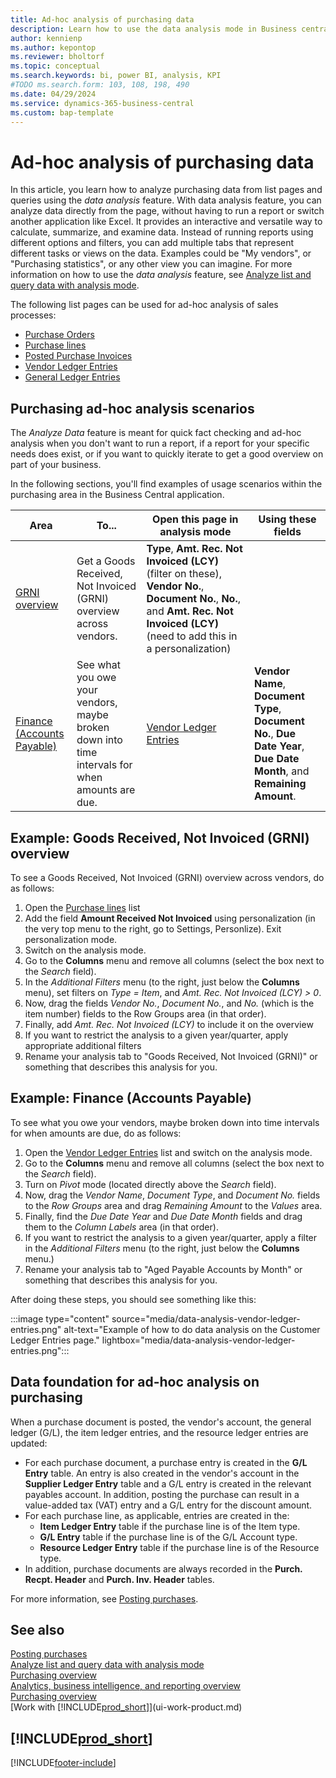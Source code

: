 ```yaml
---
title: Ad-hoc analysis of purchasing data
description: Learn how to use the data analysis mode in Business central to analyze purchasing data.
author: kennienp
ms.author: kepontop
ms.reviewer: bholtorf
ms.topic: conceptual
ms.search.keywords: bi, power BI, analysis, KPI
#TODO ms.search.form: 103, 108, 198, 490
ms.date: 04/29/2024
ms.service: dynamics-365-business-central
ms.custom: bap-template
---
```


# Ad-hoc analysis of purchasing data

In this article, you learn how to analyze purchasing data from list pages and queries using the *data analysis* feature. With data analysis feature, you can analyze data directly from the page, without having to run a report or switch another application like Excel. It provides an interactive and versatile way to calculate, summarize, and examine data. Instead of running reports using different options and filters, you can add multiple tabs that represent different tasks or views on the data. Examples could be "My vendors", or "Purchasing statistics", or any other view you can imagine. For more information on how to use the *data analysis* feature, see [Analyze list and query data with analysis mode](analysis-mode.md).

The following list pages can be used for ad-hoc analysis of sales processes:
- [Purchase Orders](https://businesscentral.dynamics.com/?page=9307)
- [Purchase lines](https://businesscentral.dynamics.com/?page=518)
- [Posted Purchase Invoices](https://businesscentral.dynamics.com/?page=146)
- [Vendor Ledger Entries](https://businesscentral.dynamics.com/?page=29)
- [General Ledger Entries](https://businesscentral.dynamics.com/?page=20)


## Purchasing ad-hoc analysis scenarios

The *Analyze Data* feature is meant for quick fact checking and ad-hoc analysis when you don't want to run a report, if a report for your specific needs does exist, or if you want to quickly iterate to get a good overview on part of your business.

In the following sections, you'll find examples of usage scenarios within the purchasing area in the Business Central application.

| Area | To... | Open this page in analysis mode | Using these fields |
| ---- | ----- | ------------------------------- |------------------- |
| [GRNI overview](#example-goods-received-not-invoiced-grni-overview) | Get a Goods Received, Not Invoiced (GRNI) overview across vendors. | **Type**, **Amt. Rec. Not Invoiced (LCY)** (filter on these), **Vendor No.**, **Document No.**, **No.**, and **Amt. Rec. Not Invoiced (LCY)** (need to add this in a personalization) | 
| [Finance (Accounts Payable)](#example-finance-accounts-payable) | See what you owe your vendors, maybe broken down into time intervals for when amounts are due. | [Vendor Ledger Entries](https://businesscentral.dynamics.com/?page=29) | **Vendor Name**, **Document Type**, **Document No.**, **Due Date Year**, **Due Date Month**, and **Remaining Amount**. |


## Example: Goods Received, Not Invoiced (GRNI) overview

To see a Goods Received, Not Invoiced (GRNI) overview across vendors, do as follows:
 
1. Open the [Purchase lines](https://businesscentral.dynamics.com/?page=518) list
1. Add the field **Amount Received Not Invoiced** using personalization (in the very top menu to the right, go to Settings, Personlize). Exit personalization mode.
1. Switch on the analysis mode.
1. Go to the **Columns** menu and remove all columns (select the box next to the *Search* field).
1. In the *Additional Filters* menu (to the right, just below the **Columns** menu), set filters on *Type = Item*, and *Amt. Rec. Not Invoiced (LCY) > 0*. 
1. Now, drag the fields *Vendor No.*, *Document No.*, and *No.* (which is the item number) fields to the Row Groups area (in that order). 
1. Finally, add *Amt. Rec. Not Invoiced (LCY)* to include it on the overview
1. If you want to restrict the analysis to a given year/quarter, apply appropriate additional filters
1. Rename your analysis tab to "Goods Received, Not Invoiced (GRNI)" or something that describes this analysis for you. 


## Example: Finance (Accounts Payable)

To see what you owe your vendors, maybe broken down into time intervals for when amounts are due, do as follows:

1. Open the [Vendor Ledger Entries](https://businesscentral.dynamics.com/?page=29) list and switch on the analysis mode.
1. Go to the **Columns** menu and remove all columns (select the box next to the *Search* field).
1. Turn on *Pivot* mode (located directly above the *Search* field).
1. Now, drag the *Vendor Name*, *Document Type*, and *Document No.* fields to the *Row Groups* area and drag *Remaining Amount* to the *Values* area. 
1. Finally, find the *Due Date Year* and *Due Date Month* fields and drag them to the *Column Labels* area (in that order). 
1. If you want to restrict the analysis to a given year/quarter, apply a filter in the *Additional Filters* menu (to the right, just below the **Columns** menu.) 
1. Rename your analysis tab to "Aged Payable Accounts by Month" or something that describes this analysis for you. 

After doing these steps, you should see something like this:

:::image type="content" source="media/data-analysis-vendor-ledger-entries.png" alt-text="Example of how to do data analysis on the Customer Ledger Entries page." lightbox="media/data-analysis-vendor-ledger-entries.png":::


## Data foundation for ad-hoc analysis on purchasing

When a purchase document is posted, the vendor's account, the general ledger (G/L), the item ledger entries, and the resource ledger entries are updated:

- For each purchase document, a purchase entry is created in the **G/L Entry** table. An entry is also created in the vendor's account in the **Supplier Ledger Entry** table and a G/L entry is created in the relevant payables account. In addition, posting the purchase can result in a value-added tax (VAT) entry and a G/L entry for the discount amount. 
- For each purchase line, as applicable, entries are created in the:
    - **Item Ledger Entry** table if the purchase line is of the Item type.
    - **G/L Entry** table if the purchase line is of the G/L Account type.
    - **Resource Ledger Entry** table if the purchase line is of the Resource type.
- In addition, purchase documents are always recorded in the **Purch. Recpt. Header** and **Purch. Inv. Header** tables.

For more information, see [Posting purchases](purchasing-how-record-purchases.md#posting-purchases).


## See also

[Posting purchases](purchasing-how-record-purchases.md#posting-purchases)  
[Analyze list and query data with analysis mode](analysis-mode.md)   
[Purchasing overview](purchasing-manage-purchasing.md)   
[Analytics, business intelligence, and reporting overview](reports-bi-reporting.md)   
[Purchasing overview](purchasing-manage-purchasing.md)   
[Work with [!INCLUDE[prod_short](includes/prod_short.md)]](ui-work-product.md)  

## [!INCLUDE[prod_short](includes/free_trial_md.md)]  

[!INCLUDE[footer-include](includes/footer-banner.md)]